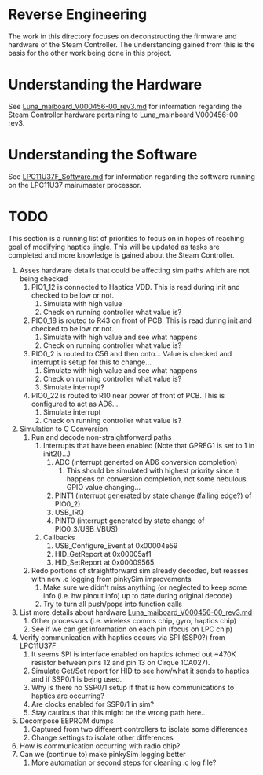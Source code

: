 # Reverse Engineering

The work in this directory focuses on deconstructing the firmware and hardware
 of the Steam Controller. The understanding gained from this is the basis for
 the other work being done in this project. 


# Understanding the Hardware

See [Luna_maiboard_V000456-00_rev3.md](./Luna_maiboard_V000456-00_rev3.md) 
 for information regarding the Steam Controller hardware pertaining to 
 Luna_mainboard V000456-00 rev3.


# Understanding the Software

See [LPC11U37F_Software.md](./LPC11U37F_Software.md) for information regarding
 the software running on the LPC11U37 main/master processor.


# TODO

This section is a running list of priorities to focus on in hopes of reaching
 goal of modifying haptics jingle. This will be updated as tasks are completed
 and more knowledge is gained about the Steam Controller.

1. Asses hardware details that could be affecting sim paths which are not being checked
    1. PIO1_12 is connected to Haptics VDD. This is read during init and checked to be low or not.
        1. Simulate with high value 
        1. Check on running controller what value is?
    1. PIO0_18 is routed to R43 on front of PCB. This is read during init and checked to be low or not.
        1. Simulate with high value and see what happens
        1. Check on running controller what value is?
    1. PIO0_2 is routed to C56 and then onto... Value is checked and interrupt is setup for this to change...
        1. Simulate with high value and see what happens
        1. Check on running controller what value is?
        1. Simulate interrupt?
    1. PIO0_22 is routed to R10 near power of front of PCB. This is configured to act as AD6...
        1. Simulate interrupt
        1. Check on running controller what value is?
1. Simulation to C Conversion
    1. Run and decode non-straightforward paths
        1. Interrupts that have been enabled (Note that GPREG1 is set to 1 in init2()...)
            1. ADC (interrupt generted on AD6 conversion completion)
                1. This should be simulated with highest priority since it happens on conversion completion, not some nebulous GPIO value changing...
            1. PINT1 (interrupt generated by state change (falling edge?) of PIO0_2)
            1. USB_IRQ 
            1. PINT0 (interrupt generated by state change of PIO0_3/USB_VBUS)
        1. Callbacks
            1. USB_Configure_Event at 0x00004e59
            1. HID_GetReport at 0x00005af1
            1. HID_SetReport at 0x00009565
    1. Redo portions of straightforward sim already decoded, but reasses with new .c logging from pinkySim improvements
        1. Make sure we didn't miss anything (or neglected to keep some info (i.e. hw pinout info) up to date during original decode)
        1. Try to turn all push/pops into function calls
1. List more details about hardware [Luna_maiboard_V000456-00_rev3.md](./Luna_maiboard_V000456-00_rev3.md)
    1. Other processors (i.e. wireless comms chip, gyro, haptics chip)
    1. See if we can get information on each pin (focus on LPC chip)
1. Verify communication with haptics occurs via SPI (SSP0?) from LPC11U37F
    1. It seems SPI is interface enabled on haptics (ohmed out ~470K resistor between pins 12 and pin 13 on Cirque 1CA027). 
    1. Simulate Get/Set report for HID to see how/what it sends to haptics and if SSP0/1 is being used.
    1. Why is there no SSP0/1 setup if that is how communications to haptics are occurring? 
    1. Are clocks enabled for SSP0/1 in sim? 
    1. Stay cautious that this might be the wrong path here...
1. Decompose EEPROM dumps
    1. Captured from two different controllers to isolate some differences
    1. Change settings to isolate other differences
1. How is communication occurring with radio chip?
1. Can we (continue to) make pinkySim logging better 
    1. More automation or second steps for cleaning .c log file?
